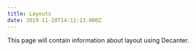 ```yaml
---
title: Layouts
date: 2019-11-28T14:11:13.000Z
---
```

This page will contain information about layout using Decanter.
